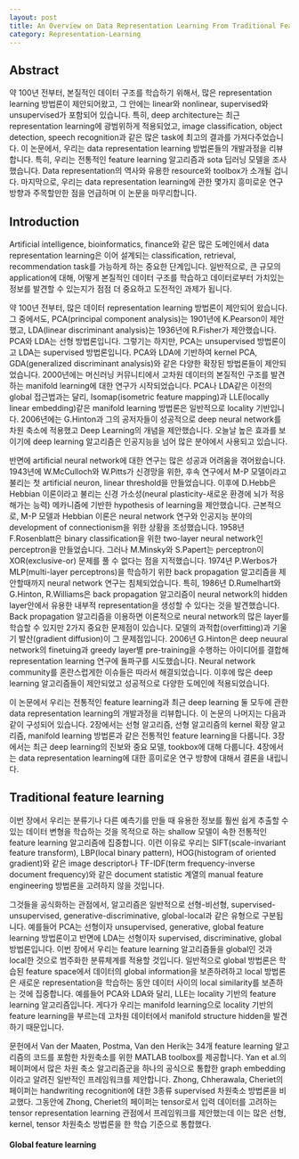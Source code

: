 ```yaml
---
layout: post
title: An Overview on Data Representation Learning From Traditional Feature Learning to Recent Deep Learning 번역
category: Representation-Learning
---
```


## Abstract

약 100년 전부터, 본질적인 데이터 구조를 학습하기 위해서, 많은 representation learning 방법론이 제안되어왔고, 그 안에는 linear와 nonlinear, supervised와 unsupervised가 포함되어 있습니다.
특히, deep architecture는 최근 representation learning에 광범위하게 적용되었고, image classification, object detection, speech recognition과 같은 많은 task에 최고의 결과를 가져다주었습니다. 
이 논문에서, 우리는 data representation learning 방법론들의 개발과정을 리뷰합니다.
특히, 우리는 전통적인 feature learning 알고리즘과 sota 딥러닝 모델을 조사했습니다.
Data representation의 역사와 유용한 resource와 toolbox가 소개될 겁니다.
마지막으로, 우리는 data representation learning에 관한 몇가지 흥미로운 연구 방향과 주목할만한 점을 언급하며 이 논문을 마무리합니다.

## Introduction

Artificial intelligence, bioinformatics, finance와 같은 많은 도메인에서 data representation learning은 이어 설계되는 classification, retrieval, recommendation task를 가능하게 하는 중요한 단계입니다.
일반적으로, 큰 규모의 application에 대해, 어떻게 본질적인 데이터 구조를 학습하고 데이터로부터 가치있는 정보를 발견할 수 있는지가 점점 더 중요하고 도전적인 과제가 됩니다.

약 100년 전부터, 많은 데이터 representation learning 방법론이 제안되어 왔습니다.
그 중에서도, PCA(principal component analysis)는 1901년에 K.Pearson이 제안했고, LDA(linear discriminant analysis)는 1936년에 R.Fisher가 제안했습니다.
PCA와 LDA는 선형 방법론입니다.
그렇기는 하지만, PCA는 unsupervised 방법론이고 LDA는 supervised 방법론입니다.
PCA와 LDA에 기반하여 kernel PCA, GDA(generalized discriminant analysis)와 같은 다양한 확장된 방법론들이 제안되었습니다.
2000년에는 머신러닝 커뮤니티에서 고차원 데이터의 본질적인 구조를 발견하는 manifold learning에 대한 연구가 시작되었습니다.
PCA나 LDA같은 이전의 global 접근법과는 달리, Isomap(isometric feature mapping)과 LLE(locally linear embedding)같은 manifold learning 방법론은 일반적으로 locality 기반입니다.
2006년에는 G.Hinton과 그의 공저자들이 성공적으로 deep neural network를 차원 축소에 적용했고 Deep Learning의 개념을 제안했습니다.
오늘날 높은 효과를 보이기에 deep learning 알고리즘은 인공지능을 넘어 많은 분야에서 사용되고 있습니다.

반면에 artificial neural network에 대한 연구는 많은 성공과 어려움을 겪어왔습니다.
1943년에 W.McCulloch와 W.Pitts가 신경망을 위한, 후속 연구에서 M-P 모델이라고 불리는 첫 artificial neuron, linear threshold을 만들었습니다.
이후에 D.Hebb은 Hebbian 이론이라고 불리는 신경 가소성(neural plasticity-새로운 환경에 뇌가 적응해가는 능력) 메카니즘에 기반한 hypothesis of learning을 제안했습니다.
근본적으로, M-P 모델과 Hebbian 이론은 neural network 연구와 인공지능 분야의 development of connectionism을 위한 상황을 조성했습니다.
1958년 F.Rosenblatt은 binary classification을 위한 two-layer neural network인 perceptron을 만들었습니다.
그러나 M.Minsky와 S.Papert는 perceptron이 XOR(exclusive-or) 문제를 풀 수 없다는 점을 지적했습니다.
1974년 P.Werbos가 MLP(multi-layer perceptrons)을 학습하기 위한 back propagation 알고리즘을 제안할때까지 neural network 연구는 침체되었습니다.
특히, 1986년 D.Rumelhart와 G.Hinton, R.Williams은 back propagation 알고리즘이 neural network의 hidden layer안에서 유용한 내부적 representation을 생성할 수 있다는 것을 발견했습니다.
Back propagation 알고리즘을 이용하면 이론적으로 neural network의 많은 layer를 학습할 수 있지만 2가지 중요한 문제점이 있습니다.
모델의 과적합(overfitting)과 기울기 발산(gradient diffusion)이 그 문제점입니다.
2006년 G.Hinton은 deep neuural network의 finetuing과 greedy layer별 pre-training을 수행하는 아이디어를 결합해 representation learning 연구에 돌파구를 시도했습니다.
Neural network community를 혼란스럽게한 이슈들은 따라서 해결되었습니다.
이후에 많은 deep learning 알고리즘들이 제안되었고 성공적으로 다양한 도메인에 적용되었습니다.

이 논문에서 우리는 전통적인 feature learning과 최근 deep learning 둘 모두에 관한 data representation learning의 개발과정을 리뷰합니다.
이 논문의 나머지는 다음과 같이 구성되어 있습니다.
2장에서는 선형 알고리즘, 선형 알고리즘의 kernel 확장 알고리즘, manifold learning 방법론과 같은 전통적인 feature learning을 다룹니다.
3장에서는 최근 deep learning의 진보와 중요 모델, tookbox에 대해 다룹니다.
4장에서는 data representation learning에 대한 흥미로운 연구 방향에 대해서 결론을 내립니다.

## Traditional feature learning

이번 장에서 우리는 분류기나 다른 예측기를 만들 때 유용한 정보를 훨씬 쉽게 추출할 수 있는 데이터 변형을 학습하는 것을 목적으로 하는 shallow 모델이 속한 전통적인 feature learning 알고리즘에 집중합니다.
이런 이유로 우리는 SIFT(scale-invariant feature transform), LBP(local binary pattern), HOG(histogram of oriented gradient)와 같은 image descriptor나 TF-IDF(term frequency-inverse document frequency)와 같은 document statistic 계열의 manual feature engineering 방법론을 고려하지 않을 것입니다.

그것들을 공식화하는 관점에서, 알고리즘은 일반적으로 선형-비선형, supervised-unsupervised, generative-discriminative, global-local과 같은 유형으로 구분됩니다.
예를들어 PCA는 선형이자 unsupervised, generative, global feature learning 방법론이고 반면에 LDA는 선형이자 supervised, discriminative, global 방법론입니다.
이번 장에서 우리는 feature learning 알고리즘들을 global인 것과 local한 것으로 범주화한 분류체계를 적용할 것입니다.
일반적으로 global 방법론은 학습된 feature space에서 데이터의 global information을 보존하려하고 local 방법론은 새로운 representation을 학습하는 동안 데이터 사이의 local similarity를 보존하는 것에 집중합니다.
예를들어 PCA와 LDA와 달리, LLE는 locality 기반의 feature learning 알고리즘입니다.
게다가 우리는 manifold learning으로 locality 기반의 feature learning을 부르는데 고차원 데이터에서 manifold structure hidden을 발견하기 때문입니다.

문헌에서 Van der Maaten, Postma, Van den Herik는 34개 feature learning 알고리즘의 코드를 포함한 차원축소를 위한 MATLAB toolbox를 제공합니다.
Yan et al.의 페이퍼에서 많은 차원 축소 알고리즘군을 하나의 공식으로 통합한 graph embedding이라고 알려진 일반적인 프레임워크를 제안합니다.
Zhong, Chherawala, Cheriet의 페이퍼는 handwriting recognition에 대한 3종류 supervised 차원축소 방법론을 비교했다.
그동안에 Zhong, Cheriet의 페이퍼는 tensor로서 입력 데이터를 고려하는 tensor representation learning 관점에서 프레임워크를 제안했는데 이는 많은 선형, kernel, tensor 차원축소 방법론을 한 학습 기준으로 통합했다.

#### Global feature learning

